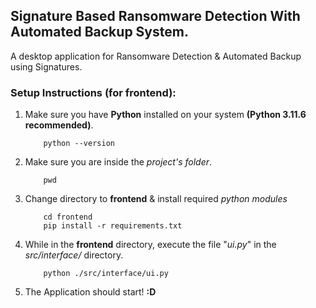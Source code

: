 ## Signature Based Ransomware Detection With Automated Backup System.
A desktop application for Ransomware Detection & Automated Backup using Signatures.


### Setup Instructions (for frontend):
1. Make sure you have **Python** installed on your system **(Python 3.11.6 recommended)**.
    ```console
        python --version
    ```
    
2. Make sure you are inside the _project's folder_.  
    ```console
        pwd
    ```
3. Change directory to **frontend** & install required _python modules_  
    ```console
        cd frontend
        pip install -r requirements.txt
    ```
4. While in the **frontend** directory, execute the file "*ui.py*" in the _src/interface/_ directory.
    ```console
        python ./src/interface/ui.py
    ```
5. The Application should start! **:D**
    
    
